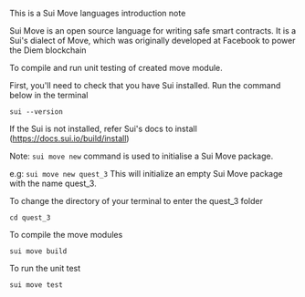 This is a Sui Move languages introduction note

Sui Move is an open source language for writing safe smart contracts. It is a Sui's dialect of Move, which was originally developed at Facebook to power the Diem blockchain

To compile and run unit testing of created move module.

First, you'll need to check that you have Sui installed.
Run the command below in the terminal
```
sui --version
```
If the Sui is not installed, refer Sui's docs to install (https://docs.sui.io/build/install)

Note:
`sui move new` command is used to initialise a Sui Move package.

e.g: `sui move new quest_3` This will initialize an empty Sui Move package with the name quest_3.


To change the directory of your terminal to enter the quest_3 folder
```
cd quest_3
```
To compile the move modules
```
sui move build
```

To run the unit test
```
sui move test
```




